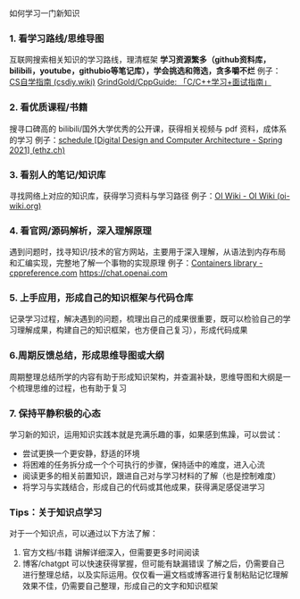 如何学习一门新知识
### 1. 看学习路线/思维导图
互联网搜索相关知识的学习路线，理清框架
**学习资源繁多（github资料库，bilibili，youtube，githubio等笔记库），学会挑选和筛选，贪多嚼不烂**
例子：[CS自学指南 (csdiy.wiki)](https://csdiy.wiki/)
[GrindGold/CppGuide: 「C/C++学习+面试指南」](https://github.com/GrindGold/CppGuide)

### 2. 看优质课程/书籍
搜寻口碑高的 bilibili/国外大学优秀的公开课，获得相关视频与 pdf 资料，成体系的学习
例子：[schedule [Digital Design and Computer Architecture - Spring 2021] (ethz.ch)](https://safari.ethz.ch/digitaltechnik/spring2021/doku.php?id=schedule)

### 3. 看别人的笔记/知识库
寻找网络上对应的知识库，获得学习资料与学习路径
例子：[OI Wiki - OI Wiki (oi-wiki.org)](https://oi-wiki.org/)

### 4. 看官网/源码解析，深入理解原理
遇到问题时，找寻知识/技术的官方网站，主要用于深入理解，从语法到内存布局和汇编实现，完整地了解一个事物的实现原理
例子：[Containers library - cppreference.com](https://en.cppreference.com/w/cpp/container)
https://chat.openai.com

### 5. 上手应用，形成自己的知识框架与代码仓库
记录学习过程，解决遇到的问题，梳理出自己的成果很重要，既可以检验自己的学习理解成果，构建自己的知识框架，也方便自己复习），形成代码成果

### 6.周期反馈总结，形成思维导图或大纲
周期整理总结所学的内容有助于形成知识架构，并查漏补缺，思维导图和大纲是一个梳理思维的过程，也有助于复习

### 7. 保持平静积极的心态
学习新的知识，运用知识实践本就是充满乐趣的事，如果感到焦躁，可以尝试：
* 尝试更换一个更安静，舒适的环境
* 将困难的任务拆分成一个个可执行的步骤，保持适中的难度，进入心流
* 阅读更多的相关前置知识，跟进自己对与学习材料的了解（也是控制难度）
* 将学习与实践结合，形成自己的代码或其他成果，获得满足感促进学习


### Tips：关于知识点学习
对于一个知识点，可以通过以下方法了解：
1. 官方文档/书籍 讲解详细深入，但需要更多时间阅读
2. 博客/chatgpt 可以快速获得掌握，但可能有缺漏错误
了解之后，仍需要自己进行整理总结，以及实际运用。仅仅看一遍文档或博客进行复制粘贴记忆理解效果不佳，仍需要自己整理，形成自己的文字和知识框架



